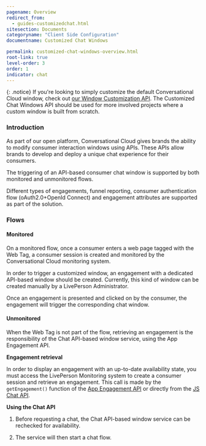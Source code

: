 ```yaml
---
pagename: Overview
redirect_from:
  - guides-customizedchat.html
sitesection: Documents
categoryname: "Client Side Configuration"
documentname: Customized Chat Windows

permalink: customized-chat-windows-overview.html
root-link: true
level-order: 3
order: 1
indicator: chat
---
```


{: .notice}
If you're looking to simply customize the default Conversational Cloud window, check out [our Window Customization API](window-customization-api-overview.html). The Customized Chat Windows API should be used for more involved projects where a custom window is built from scratch.

### Introduction

As part of our open platform, Conversational Cloud gives brands the ability to modify consumer interaction windows using APIs. These APIs allow brands to develop and deploy a unique chat experience for their consumers.

The triggering of an API-based consumer chat window is supported by both monitored and unmonitored flows.

Different types of engagements, funnel reporting, consumer authentication flow (oAuth2.0+OpenId Connect) and engagement attributes are supported as part of the solution.

### Flows

#### Monitored

On a monitored flow, once a consumer enters a web page tagged with the Web Tag, a consumer session is created and monitored by the Conversational Cloud monitoring system.

In order to trigger a customized window, an engagement with a dedicated API-based window should be created. Currently, this kind of window can be created manually by a LivePerson Administrator.

Once an engagement is presented and clicked on by the consumer, the engagement will trigger the corresponding chat window.

#### Unmonitored
When the Web Tag is not part of the flow, retrieving an engagement is the responsibility of the Chat API-based window service, using the App Engagement API.

**Engagement retrieval**

In order to display an engagement with an up-to-date availability state, you must access the LivePerson Monitoring system to create a consumer session and retrieve an engagement. This call is made by the `getEngagement()` function of the [App Engagement API](rt-interactions-app-engagement-overview.html) or directly from the [JS Chat API](consumer-experience-javascript-chat-getting-started.html).

**Using the Chat API**

1. Before requesting a chat, the Chat API-based window service can be rechecked for availability.

2. The service will then start a chat flow.
